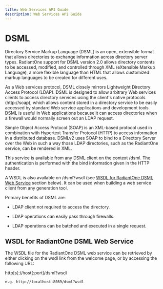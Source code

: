 ```yaml
---
title: Web Services API Guide
description: Web Services API Guide
---
```


# DSML

Directory Service Markup Language (DSML) is an open, extensible format that allows directories to exchange information across directory server types. RadiantOne support for DSML version 2.0 allows directory contents to be accessed, modified, and controlled through XML (eXtensible Markup Language), a more flexible language than HTML that allows customized markup languages to be created for different uses. 

As a Web services protocol, DSML closely mirrors Lightweight Directory Access Protocol (LDAP). DSML is designed to allow arbitrary Web services clients to access directory services using the client's native protocols (http://soap), which allows content stored in a directory service to be easily accessed by standard Web service applications and development tools. DSML is useful in Web applications because it can access directories when a firewall would normally screen out an LDAP request.

Simple Object Access Protocol (SOAP) is an XML-based protocol used in combination with Hypertext Transfer Protocol (HTTP) to access information in a distributed database. DSMLv2 uses SOAP to bind to a Directory Server over the Web in such a way those LDAP directories, such as the RadiantOne service, can be rendered in XML.

This service is available from any DSML client on the context /dsml. The authentication is performed with the bind information given in the HTTP header.

A WSDL is also available on /dsml?wsdl (see [WSDL for RadiantOne DSML Web Service](#wsdl-for-radiantone-dsml-web-service) section below). It can be used when building a web service client from any generation tool. 

Primary benefits of DSML are:
-	LDAP client not required to access the directory.

-	LDAP operations can easily pass through firewalls.

-	LDAP operations can be batched and executed in a single request.

## WSDL for RadiantOne DSML Web Service

The WSDL file for the RadiantOne DSML web service can be retrieved by either clicking on the wsdl link from the welcome page, or by accessing the following URL:

http[s]://host[:port]/dsml?wsdl

`e.g. http://localhost:8089/dsml?wsdl`
